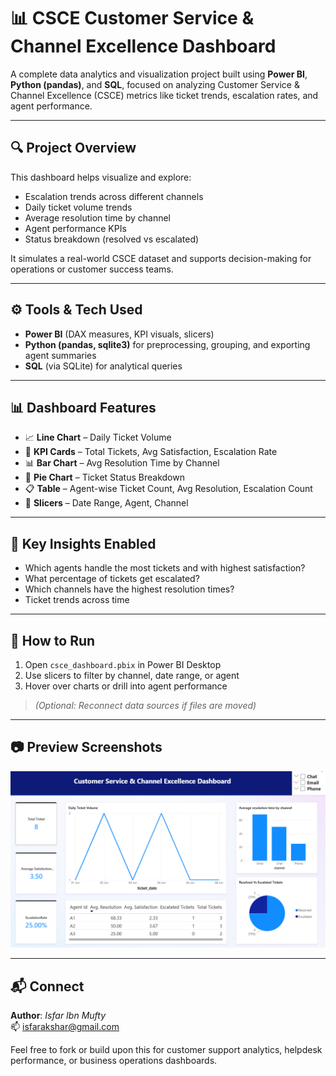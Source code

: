 # 📊 CSCE Customer Service & Channel Excellence Dashboard

A complete data analytics and visualization project built using **Power BI**, **Python (pandas)**, and **SQL**, focused on analyzing Customer Service & Channel Excellence (CSCE) metrics like ticket trends, escalation rates, and agent performance.

---

## 🔍 Project Overview

This dashboard helps visualize and explore:

- Escalation trends across different channels  
- Daily ticket volume trends  
- Average resolution time by channel  
- Agent performance KPIs  
- Status breakdown (resolved vs escalated)

It simulates a real-world CSCE dataset and supports decision-making for operations or customer success teams.

---


## ⚙️ Tools & Tech Used

- **Power BI** (DAX measures, KPI visuals, slicers)  
- **Python (pandas, sqlite3)** for preprocessing, grouping, and exporting agent summaries  
- **SQL** (via SQLite) for analytical queries  

---

## 📊 Dashboard Features

- 📈 **Line Chart** – Daily Ticket Volume  
- 🔢 **KPI Cards** – Total Tickets, Avg Satisfaction, Escalation Rate  
- 📊 **Bar Chart** – Avg Resolution Time by Channel  
- 🧩 **Pie Chart** – Ticket Status Breakdown  
- 📋 **Table** – Agent-wise Ticket Count, Avg Resolution, Escalation Count  
- 📅 **Slicers** – Date Range, Agent, Channel  

---

## 🧠 Key Insights Enabled

- Which agents handle the most tickets and with highest satisfaction?  
- What percentage of tickets get escalated?  
- Which channels have the highest resolution times?  
- Ticket trends across time  

---

## 🚀 How to Run

1. Open `csce_dashboard.pbix` in Power BI Desktop  
2. Use slicers to filter by channel, date range, or agent  
3. Hover over charts or drill into agent performance  

> *(Optional: Reconnect data sources if files are moved)*

---

## 📷 Preview Screenshots

![Dashboard](CSCE_Dashboard_Screenshot.png)  


---

## 📬 Connect

**Author**: *Isfar Ibn Mufty*  
📫 isfarakshar@gmail.com
    

Feel free to fork or build upon this for customer support analytics, helpdesk performance, or business operations dashboards.


